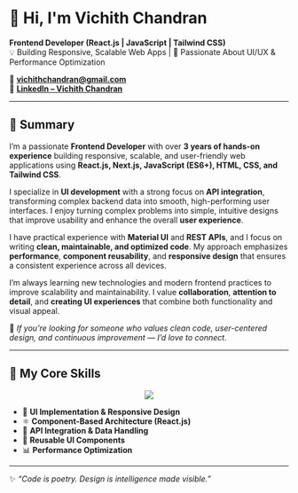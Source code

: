 # 👋 Hi, I'm Vichith Chandran  

**Frontend Developer (React.js | JavaScript | Tailwind CSS)**  
💡 Building Responsive, Scalable Web Apps | 🎨 Passionate About UI/UX & Performance Optimization  

📧 **[vichithchandran@gmail.com](mailto:vichithchandran@gmail.com)**  
🔗 **[LinkedIn – Vichith Chandran](https://www.linkedin.com/in/vichith-chandran-652307209)**

---

## 🧠 Summary  

I’m a passionate **Frontend Developer** with over **3 years of hands-on experience** building responsive, scalable, and user-friendly web applications using **React.js, Next.js, JavaScript (ES6+), HTML, CSS, and Tailwind CSS**.

I specialize in **UI development** with a strong focus on **API integration**, transforming complex backend data into smooth, high-performing user interfaces. I enjoy turning complex problems into simple, intuitive designs that improve usability and enhance the overall **user experience**.

I have practical experience with **Material UI** and **REST APIs**, and I focus on writing **clean, maintainable, and optimized code**. My approach emphasizes **performance**, **component reusability**, and **responsive design** that ensures a consistent experience across all devices.

I’m always learning new technologies and modern frontend practices to improve scalability and maintainability. I value **collaboration**, **attention to detail**, and **creating UI experiences** that combine both functionality and visual appeal.

💬 *If you’re looking for someone who values clean code, user-centered design, and continuous improvement — I’d love to connect.*  

---

## 🔑 My Core Skills  

<p align="center">
  <img src="https://skillicons.dev/icons?i=react,nextjs,js,html,css,tailwind,bootstrap,materialui,vite,python,php,codeigniter,mysql,sql,git,github,vscode,vercel" />
</p>

- 🎯 **UI Implementation & Responsive Design**  
- ⚛️ **Component-Based Architecture (React.js)**  
- 🔗 **API Integration & Data Handling**  
- 🧩 **Reusable UI Components**  
- 📊 **Performance Optimization**  

---
✨ *“Code is poetry. Design is intelligence made visible.”*  
